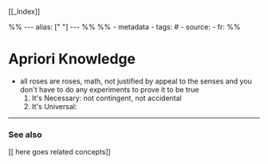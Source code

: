 
[[_Index]]

%% ---
alias: [" "]
--- %%
%% - metadata
	- tags: #
	- source: 
	- fr: 
%%

# Apriori Knowledge

- all roses are roses, math, not justified by appeal to the senses and you don't have to do any experiments to prove it to be true
	1. It's Necessary: not contingent, not accidental
	2. It's Universal:
	

-------------
### See also
[[ here goes related concepts]]

